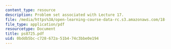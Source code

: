 ```yaml
---
content_type: resource
description: Problem set associated with Lecture 17.
file: /media/https%3A/open-learning-course-data-rc.s3.amazonaws.com/18-725-algebraic-geometry-fall-2003/0bddb5bcc728672a51b474c3bbe0e194_ps8725.pdf
file_type: application/pdf
resourcetype: Document
title: ps8725.pdf
uid: 0bddb5bc-c728-672a-51b4-74c3bbe0e194
---
```

